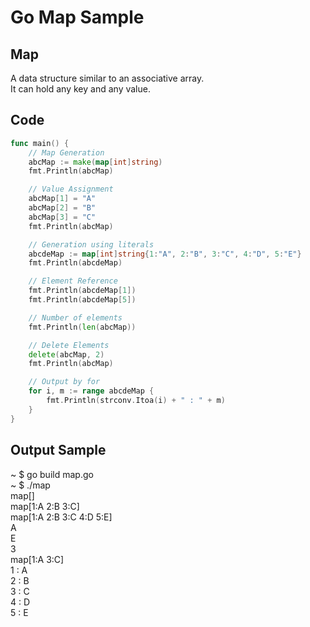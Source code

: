 # Go Map Sample

## Map
A data structure similar to an associative array.  
It can hold any key and any value.  

## Code
```Go
func main() {
	// Map Generation
	abcMap := make(map[int]string)
	fmt.Println(abcMap)

	// Value Assignment
	abcMap[1] = "A"
	abcMap[2] = "B"
	abcMap[3] = "C"
	fmt.Println(abcMap)

	// Generation using literals
	abcdeMap := map[int]string{1:"A", 2:"B", 3:"C", 4:"D", 5:"E"}
	fmt.Println(abcdeMap)

	// Element Reference
	fmt.Println(abcdeMap[1])
	fmt.Println(abcdeMap[5])

	// Number of elements
	fmt.Println(len(abcMap))

	// Delete Elements
	delete(abcMap, 2)
	fmt.Println(abcMap)

	// Output by for
	for i, m := range abcdeMap {
		fmt.Println(strconv.Itoa(i) + " : " + m)
	}
}
```

## Output Sample
~ $ go build map.go  
~ $ ./map  
map[]  
map[1:A 2:B 3:C]  
map[1:A 2:B 3:C 4:D 5:E]  
A  
E  
3  
map[1:A 3:C]  
1 : A  
2 : B  
3 : C  
4 : D  
5 : E  
